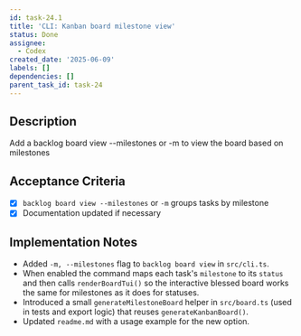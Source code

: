 ```yaml
---
id: task-24.1
title: 'CLI: Kanban board milestone view'
status: Done
assignee:
  - Codex
created_date: '2025-06-09'
labels: []
dependencies: []
parent_task_id: task-24
---
```


## Description

Add a backlog board view --milestones or -m to view the board based on milestones

## Acceptance Criteria

- [x] `backlog board view --milestones` or `-m` groups tasks by milestone
- [x] Documentation updated if necessary

## Implementation Notes

- Added `-m, --milestones` flag to `backlog board view` in `src/cli.ts`.
- When enabled the command maps each task's `milestone` to its `status` and then
  calls `renderBoardTui()` so the interactive blessed board works the same for
  milestones as it does for statuses.
- Introduced a small `generateMilestoneBoard` helper in `src/board.ts` (used in
  tests and export logic) that reuses `generateKanbanBoard()`.
- Updated `readme.md` with a usage example for the new option.
